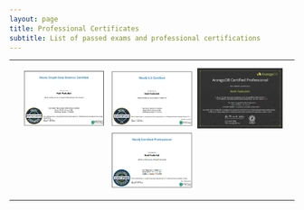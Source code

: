 ```yaml
---
layout: page
title: Professional Certificates
subtitle: List of passed exams and professional certifications
---
```


--------------------------

<p align="center">
<a href="/assets/certificate/Neo4jGraphDataScience.jpg"><img src="/assets/certificate/Neo4jGraphDataScience.jpg" style="width: 30%; height: 30%"></a> 
<a href="/assets/certificate/Neo4j 4.png"><img src="/assets/certificate/Neo4j 4.png" style="width: 30%; height: 30%"></a> 
<a href="/assets/certificate/ArangoDB CP.png"><img src= "/assets/certificate/ArangoDB CP.png" style="width: 30%; height: 30%" ></a> 
<a href="/assets/certificate/Neo4j CP.png"><img src="/assets/certificate/Neo4j CP.png" style="width: 30%; height: 30%"></a>
</p>

--------------------------
